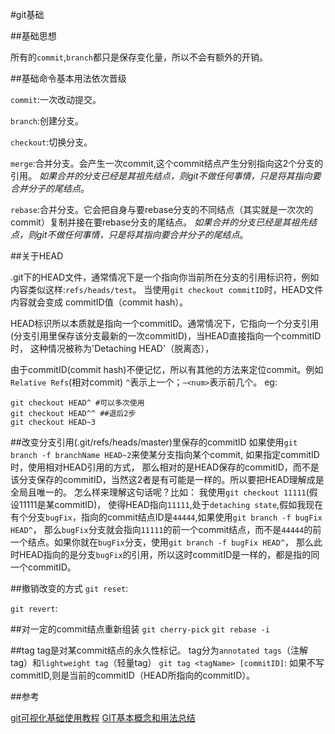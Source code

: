 #git基础

##基础思想

所有的`commit`,`branch`都只是保存变化量，所以不会有额外的开销。

##基础命令基本用法依次晋级

`commit`:一次改动提交。

`branch`:创建分支。

`checkout`:切换分支。

`merge`:合并分支。会产生一次commit,这个commit结点产生分别指向这2个分支的引用。
*如果合并的分支已经是其祖先结点，则git不做任何事情，只是将其指向要合并分子的尾结点*。

`rebase`:合并分支。它会把自身与要rebase分支的不同结点（其实就是一次次的commit）复制并接在要rebase分支的尾结点。
*如果合并的分支已经是其祖先结点，则git不做任何事情，只是将其指向要合并分子的尾结点*。


##关于HEAD

.git下的HEAD文件，通常情况下是一个指向你当前所在分支的引用标识符，例如内容类似这样:`refs/heads/test`。
当使用`git checkout commitID`时，HEAD文件内容就会变成 commitID值（commit hash）。

HEAD标识所以本质就是指向一个commitID。通常情况下，它指向一个分支引用(分支引用里保存该分支最新的一次commitID)，当HEAD直接指向一个commitID时，
这种情况被称为'Detaching HEAD'（脱离态），

由于commitID(commit hash)不便记忆，所以有其他的方法来定位commit。例如`Relative Refs`(相对commit) `^`表示上一个；`~<num>`表示前几个。
eg:
```
git checkout HEAD^ #可以多次使用
git checkout HEAD^^ ##退后2步
git checkout HEAD~3
```

##改变分支引用(.git/refs/heads/master)里保存的commitID 
如果使用`git branch -f branchName HEAD~2`来使某分支指向某个commit, 如果指定commitID时，使用相对HEAD引用的方式，
那么相对的是HEAD保存的commitID，而不是该分支保存的commitID，当然这2者是有可能是一样的。所以要把HEAD理解成是全局且唯一的。
怎么样来理解这句话呢？比如：
我使用`git checkout 11111`(假设11111是某commitID)，
使得HEAD指向`11111`,处于`detaching state`,假如我现在有个分支`bugFix`，指向的commit结点ID是`44444`,如果使用`git branch -f bugFix HEAD^`，
那么`bugFix`分支就会指向`11111`的前一个commit结点，而不是`44444`的前一个结点。如果你就在`bugFix`分支，使用`git branch -f bugFix HEAD^`，
那么此时HEAD指向的是分支`bugFix`的引用，所以这时commitID是一样的，都是指的同一个commitID。


##撤销改变的方式
`git reset`:

`git revert`:

##对一定的commit结点重新组装
`git cherry-pick`
`git rebase -i`

##tag
tag是对某commit结点的永久性标记。
tag分为`annotated tags`（注解tag）和`lightweight tag`（轻量tag）
`git tag <tagName> [commitID]`: 如果不写commitID,则是当前的commitID（HEAD所指向的commitID）。

##参考

[git可视化基础使用教程][0]
[GIT基本概念和用法总结][1]


[0]:http://pcottle.github.io/learnGitBranching/ "git可视化基础使用教程"
[1]:http://guibin.iteye.com/blog/1014369 "GIT基本概念和用法总结"